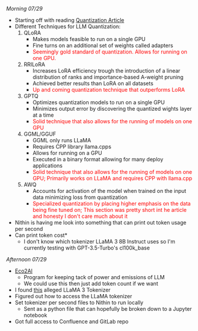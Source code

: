 
_Morning 07/29_
- Starting  off with reading [Quantization Article](https://symbl.ai/developers/blog/a-guide-to-quantization-in-llms/)
- Different Techniques for LLM Quantization:
	1. QLoRA
		- Makes models feasible to run on a single GPU
		- Fine turns on an additional set of weights called adapters
		- <span style = "color: red">Seemingly gold standard of quantization. Allows for running on one GPU.</span>
	1. RRILoRA
		- Increases LoRA efficiency trough the introduction of a linear distribution of ranks and importance-based A-weight pruning
		- Achieved better results than LoRA on all datasets
		- <span style = "color: red">Up and coming quantization technique that outperforms LoRA</span>
	1. GPTQ
		- Optimizes quantization models to run on a single GPU
		- Minimizes output error by discovering the quantized wights layer at a time
		- <span style = "color: red">Solid technique that also allows for the running of models on one GPU</span>
	1. GGML/GGUF
		- GGML only runs LLaMA
		- Requires CPP library llama.cpps
		- Allows for running on a GPU
		- Executed in a binary format allowing for many deploy applications
		- <span style = "color: red">Solid technique that also allows for the running of models on one GPU; Primarily works on LLaMA and requires CPP with llama.cpp</span>
	1. AWQ
		- Accounts for activation of the model when trained on the input data minimizing loss from quantization
		- <span style = "color: red">Specialized quantization by placing higher emphasis on the data being fine tuned on; This section was pretty short int he article and honesty I don't care much about it</span>
- Nithin is having me look into something that can print out token usage per second
- Can print token cost*
	- I don't know which tokenizer LLaMA 3 8B Instruct uses so I'm currently testing with GPT-3.5-Turbo's cl100k_base

_Afternoon 07/29_
- [Eco2AI](https://github.com/sb-ai-lab/Eco2AI)
	- Program for keeping tack of power and emissions of LLM
	- We could use this then just add token count if we want
- I found [this](https://github.com/belladoreai/llama3-tokenizer-js) alleged LLaMA 3 Tokenizer 
- Figured out how to access the LLaMA tokenizer
- Set tokenizer per second files to Nithin to run locally
	- Sent as a python file that can hopefully be broken down to a Jupyter notebook
- Got full access to Confluence and GitLab repo